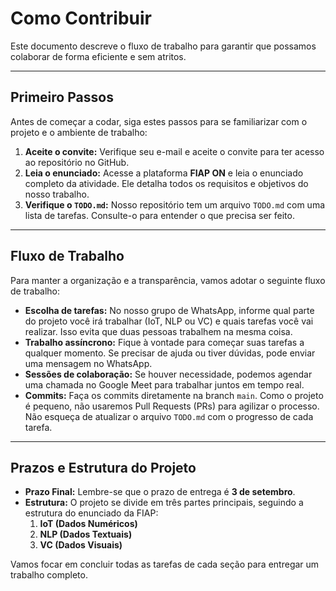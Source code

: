 # Como Contribuir

Este documento descreve o fluxo de trabalho para garantir que possamos colaborar de forma eficiente e sem atritos.

---

## Primeiro Passos

Antes de começar a codar, siga estes passos para se familiarizar com o projeto e o ambiente de trabalho:

1.  **Aceite o convite:** Verifique seu e-mail e aceite o convite para ter acesso ao repositório no GitHub.
2.  **Leia o enunciado:** Acesse a plataforma **FIAP ON** e leia o enunciado completo da atividade. Ele detalha todos os requisitos e objetivos do nosso trabalho.
3.  **Verifique o `TODO.md`:** Nosso repositório tem um arquivo `TODO.md` com uma lista de tarefas. Consulte-o para entender o que precisa ser feito.

---

## Fluxo de Trabalho

Para manter a organização e a transparência, vamos adotar o seguinte fluxo de trabalho:

* **Escolha de tarefas:** No nosso grupo de WhatsApp, informe qual parte do projeto você irá trabalhar (IoT, NLP ou VC) e quais tarefas você vai realizar. Isso evita que duas pessoas trabalhem na mesma coisa.
* **Trabalho assíncrono:** Fique à vontade para começar suas tarefas a qualquer momento. Se precisar de ajuda ou tiver dúvidas, pode enviar uma mensagem no WhatsApp.
* **Sessões de colaboração:** Se houver necessidade, podemos agendar uma chamada no Google Meet para trabalhar juntos em tempo real.
* **Commits:** Faça os commits diretamente na branch `main`. Como o projeto é pequeno, não usaremos Pull Requests (PRs) para agilizar o processo. Não esqueça de atualizar o arquivo `TODO.md` com o progresso de cada tarefa.

---

## Prazos e Estrutura do Projeto

* **Prazo Final:** Lembre-se que o prazo de entrega é **3 de setembro**.
* **Estrutura:** O projeto se divide em três partes principais, seguindo a estrutura do enunciado da FIAP:
    1.  **IoT (Dados Numéricos)**
    2.  **NLP (Dados Textuais)**
    3.  **VC (Dados Visuais)**

Vamos focar em concluir todas as tarefas de cada seção para entregar um trabalho completo.

